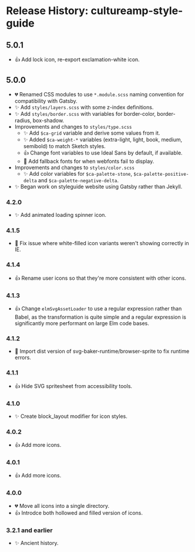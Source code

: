 # Release History: cultureamp-style-guide

## 5.0.1

* 👍 Add lock icon, re-export exclamation-white icon.

## 5.0.0

* 💔 Renamed CSS modules to use `*.module.scss` naming convention for
  compatibility with Gatsby.
* ✨ Add `styles/layers.scss` with some z-index definitions.
* ✨ Add `styles/border.scss` with variables for border-color, border-radius,
  box-shadow.
* Improvements and changes to `styles/type.scss`
  * ✨ Add `$ca-grid` variable and derive some values from it.
  * ✨ Added `$ca-weight-*` variables (extra-light, light, book, medium,
    semibold) to match Sketch styles.
  * 👍 Change font variables to use Ideal Sans by default, if available.
  * 🐛 Add fallback fonts for when webfonts fail to display.
* Improvements and changes to `styles/color.scss`
  * ✨ Add color variables for `$ca-palette-stone`, `$ca-palette-positive-delta`
    and `$ca-palette-negative-delta`.
* ✨ Began work on styleguide website using Gatsby rather than Jekyll.

### 4.2.0

* ✨ Add animated loading spinner icon.

### 4.1.5

* 🐛 Fix issue where white-filled icon variants weren't showing correctly in IE.

### 4.1.4

* 👍 Rename user icons so that they're more consistent with other icons.

### 4.1.3

* 👍 Change `elmSvgAssetLoader` to use a regular expression rather than Babel,
  as the transformation is quite simple and a regular expression is
  significantly more performant on large Elm code bases.

### 4.1.2

* 🐛 Import dist version of svg-baker-runtime/browser-sprite to fix runtime
  errors.

### 4.1.1

* 👍 Hide SVG spritesheet from accessibility tools.

### 4.1.0

* ✨ Create block_layout modifier for icon styles.

### 4.0.2

* 👍 Add more icons.

### 4.0.1

* 👍 Add more icons.

### 4.0.0

* 💔 Move all icons into a single directory.
* 👍 Introdce both hollowed and filled version of icons.

### 3.2.1 and earlier

* ✨ Ancient history.
